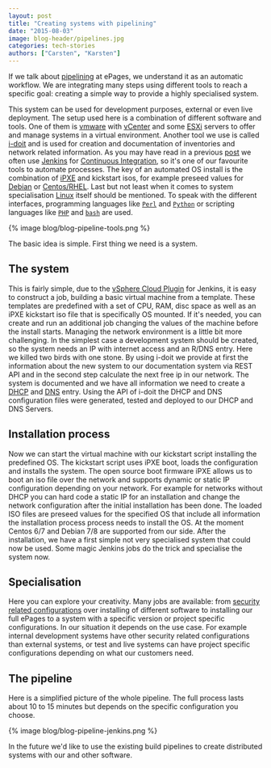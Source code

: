 ```yaml
---
layout: post
title: "Creating systems with pipelining"
date: "2015-08-03"
image: blog-header/pipelines.jpg
categories: tech-stories
authors: ["Carsten", "Karsten"]
---
```


If we talk about [pipelining](https://en.wikipedia.org/wiki/Pipeline_(software)) at ePages, we understand it as an automatic workflow.
We are integrating many steps using different tools to reach a specific goal: creating a simple way to provide a highly specialised system.

This system can be used for development purposes, external or even live deployment.
The setup used here is a combination of different software and tools.
One of them is [vmware](http://www.vmware.com/) with [vCenter](https://www.vmware.com/products/vcenter-server) and some [ESXi](https://www.vmware.com/products/vsphere/features/esxi-hypervisor) servers to offer and manage systems in a virtual environment.
Another tool we use is called [i-doit](http://www.i-doit.org/) and is used for creation and documentation of inventories and network related information.
As you may have read in a previous [post](https://developer.epages.com/blog/2015/06/25/infrastructure-as-code.html) we often use [Jenkins](https://jenkins-ci.org/) for [Continuous Integration](http://www.martinfowler.com/articles/continuousIntegration.html), so it's one of our favourite tools to automate processes.
The key of an automated OS install is the combination of [iPXE](http://ipxe.org/) and kickstart isos, for example preseed values for [Debian](https://wiki.debian.org/DebianInstaller/Preseed) or [Centos/RHEL](http://www.centos.org/docs/4/html/rhel-sag-en-4/s1-kickstart2-file.html).
Last but not least when it comes to system specialisation [Linux](https://www.linux.com/) itself should be mentioned.
To speak with the different interfaces, programming languages like [`Perl`](https://www.perl.org/) and [`Python`](https://www.python.org/) or scripting languages like [`PHP`](https://secure.php.net/) and [`bash`](http://www.gnu.org/software/bash/) are used.

{% image blog/blog-pipeline-tools.png %}

The basic idea is simple. First thing we need is a system.

## The system

This is fairly simple, due to the [vSphere Cloud Plugin](https://wiki.jenkins-ci.org/display/JENKINS/vSphere+Cloud+Plugin) for Jenkins, it is easy to construct a job, building a basic virtual machine from a template.
These templates are predefined with a set of CPU, RAM, disc space as well as an iPXE kickstart iso file that is specifically OS mounted.
If it's needed, you can create and run an additional job changing the values of the machine before the install starts.
Managing the network environment is a little bit more challenging.
In the simplest case a development system should be created, so the system needs an IP with internet access and an R/DNS entry.
Here we killed two birds with one stone.
By using i-doit we provide at first the information about the new system to our documentation system via REST API and in the second step calculate the next free ip in our network.
The system is documented and we have all information we need to create a [DHCP](https://en.wikipedia.org/wiki/Dynamic_Host_Configuration_Protocol) and [DNS](https://en.wikipedia.org/wiki/Domain_Name_System) entry.
Using the API of i-doit the DHCP and DNS configuration files were generated, tested and deployed to our DHCP and DNS Servers.

## Installation process

Now we can start the virtual machine with our kickstart script installing the predefined OS.
The kickstart script uses iPXE boot, loads the configuration and installs the system.
The open source boot firmware iPXE allows us to boot an iso file over the network and supports dynamic or static IP configuration depending on your network.
For example for networks without DHCP you can hard code a static IP for an installation and change the network configuration after the initial installation has been done.
The loaded ISO files are preseed values for the specified OS that include all information the installation process process needs to install the OS.
At the moment Centos 6/7 and Debian 7/8 are supported from our side.
After the installation, we have a first simple not very specialised system that could now be used.
Some magic Jenkins jobs do the trick and specialise the system now.

## Specialisation

Here you can explore your creativity.
Many jobs are available: from [security related configurations](https://www.linode.com/docs/security/securing-your-server) over installing of different software to installing our full ePages to a system with a specific version or project specific configurations.
In our situation it depends on the use case. For example internal development systems have other security related configurations than external systems, or test and live systems can have project specific configurations depending on what our customers need.

## The pipeline

Here is a simplified picture of the whole pipeline.
The full process lasts about 10 to 15 minutes but depends on the specific configuration you choose.

{% image blog/blog-pipeline-jenkins.png %}

In the future we'd like to use the existing build pipelines to create distributed systems with our and other software.
